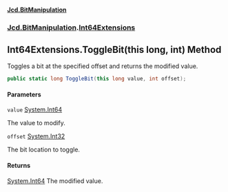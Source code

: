 #### [Jcd.BitManipulation](index.md 'index')
### [Jcd.BitManipulation](Jcd.BitManipulation.md 'Jcd.BitManipulation').[Int64Extensions](Jcd.BitManipulation.Int64Extensions.md 'Jcd.BitManipulation.Int64Extensions')

## Int64Extensions.ToggleBit(this long, int) Method

Toggles a bit at the specified offset and returns the modified value.

```csharp
public static long ToggleBit(this long value, int offset);
```
#### Parameters

<a name='Jcd.BitManipulation.Int64Extensions.ToggleBit(thislong,int).value'></a>

`value` [System.Int64](https://docs.microsoft.com/en-us/dotnet/api/System.Int64 'System.Int64')

The value to modify.

<a name='Jcd.BitManipulation.Int64Extensions.ToggleBit(thislong,int).offset'></a>

`offset` [System.Int32](https://docs.microsoft.com/en-us/dotnet/api/System.Int32 'System.Int32')

The bit location to toggle.

#### Returns
[System.Int64](https://docs.microsoft.com/en-us/dotnet/api/System.Int64 'System.Int64')
The modified value.